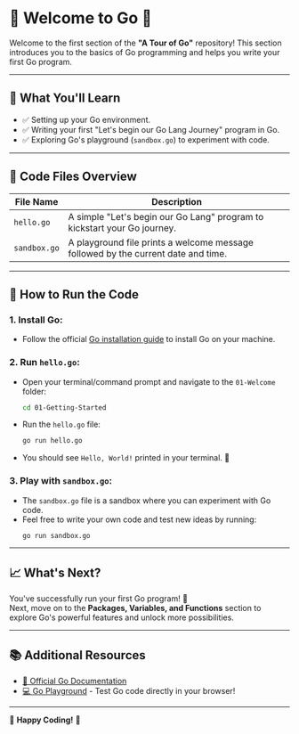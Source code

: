 # 🎉 Welcome to Go 🎉

Welcome to the first section of the **"A Tour of Go"** repository! This section introduces you to the basics of Go programming and helps you write your first Go program.

---

## 🌟 What You'll Learn

- ✅ Setting up your Go environment.
- ✅ Writing your first "Let's begin our Go Lang Journey" program in Go.
- ✅ Exploring Go's playground (`sandbox.go`) to experiment with code.

---

## 📂 Code Files Overview

| File Name    | Description                                                          |
|--------------|----------------------------------------------------------------------|
| `hello.go`   | A simple "Let's begin our Go Lang" program to kickstart your Go journey.        |
| `sandbox.go` | A playground file prints a welcome message followed by the current date and time.       |

---

## 🚀 How to Run the Code

### 1. **Install Go:**
   - Follow the official [Go installation guide](https://golang.org/doc/install) to install Go on your machine.

### 2. **Run `hello.go`:**
   - Open your terminal/command prompt and navigate to the `01-Welcome` folder:
     ```bash
     cd 01-Getting-Started
     ```
   - Run the `hello.go` file:
     ```bash
     go run hello.go
     ```
   - You should see `Hello, World!` printed in your terminal. 🎉

### 3. **Play with `sandbox.go`:**
   - The `sandbox.go` file is a sandbox where you can experiment with Go code.
   - Feel free to write your own code and test new ideas by running:
     ```bash
     go run sandbox.go
     ```

---

## 📈 What's Next?

You've successfully run your first Go program! 🎊  
Next, move on to the **Packages, Variables, and Functions** section to explore Go's powerful features and unlock more possibilities.

---

## 📚 Additional Resources

- [📖 Official Go Documentation](https://golang.org/doc/)
- [💻 Go Playground](https://play.golang.org/) - Test Go code directly in your browser!

---

🎉 **Happy Coding!** 🎉
